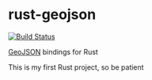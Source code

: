 # rust-geojson

[![Build Status](https://travis-ci.org/frewsxcv/rust-geojson.svg)](https://travis-ci.org/frewsxcv/rust-geojson)

[GeoJSON](http://geojson.org/) bindings for Rust

This is my first Rust project, so be patient
